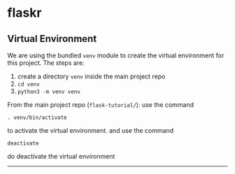 # flaskr

## Virtual Environment

We are using the bundled `venv` module to create the virtual environment for this project. The steps are:
1. create a directory `venv` inside the main project repo
1. `cd venv`
1. `python3 -m venv venv`

From the main project repo (`flask-tutorial/`):
use the command
```
. venv/bin/activate
```
to activate the virtual environment.
and
use the command
```
deactivate
```
do deactivate the virtual environment
***
